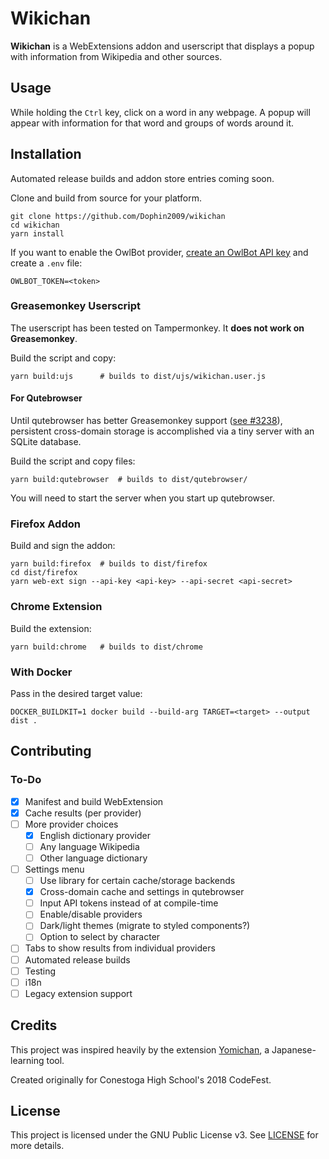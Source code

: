 # Wikichan

**Wikichan** is a WebExtensions addon and userscript that displays a popup with
information from Wikipedia and other sources.

## Usage

While holding the `Ctrl` key, click on a word in any webpage. A popup will
appear with information for that word and groups of words around it.

## Installation

Automated release builds and addon store entries coming soon.

Clone and build from source for your platform.

    git clone https://github.com/Dophin2009/wikichan
    cd wikichan
    yarn install

If you want to enable the OwlBot provider, [create an OwlBot API
key](https://owlbot.info/) and create a `.env` file:

    OWLBOT_TOKEN=<token>

### Greasemonkey Userscript

The userscript has been tested on Tampermonkey. It **does not work on
Greasemonkey**.

Build the script and copy:

    yarn build:ujs      # builds to dist/ujs/wikichan.user.js

#### For Qutebrowser

Until qutebrowser has better Greasemonkey support ([see
\#3238](https://github.com/qutebrowser/qutebrowser/issues/3238)), persistent
cross-domain storage is accomplished via a tiny server with an SQLite database.

Build the script and copy files:

    yarn build:qutebrowser  # builds to dist/qutebrowser/

You will need to start the server when you start up qutebrowser.

### Firefox Addon

Build and sign the addon:

    yarn build:firefox  # builds to dist/firefox
    cd dist/firefox
    yarn web-ext sign --api-key <api-key> --api-secret <api-secret>

### Chrome Extension

Build the extension:

    yarn build:chrome   # builds to dist/chrome

### With Docker

Pass in the desired target value:

    DOCKER_BUILDKIT=1 docker build --build-arg TARGET=<target> --output dist .

## Contributing

### To-Do

-   [x] Manifest and build WebExtension
-   [x] Cache results (per provider)
-   [ ] More provider choices
    -   [x] English dictionary provider
    -   [ ] Any language Wikipedia
    -   [ ] Other language dictionary
-   [ ] Settings menu
    -   [ ] Use library for certain cache/storage backends
    -   [x] Cross-domain cache and settings in qutebrowser
    -   [ ] Input API tokens instead of at compile-time
    -   [ ] Enable/disable providers
    -   [ ] Dark/light themes (migrate to styled components?)
    -   [ ] Option to select by character
-   [ ] Tabs to show results from individual providers
-   [ ] Automated release builds
-   [ ] Testing
-   [ ] i18n
-   [ ] Legacy extension support

## Credits

This project was inspired heavily by the extension
[Yomichan](https://foosoft.net/projects/yomichan), a Japanese-learning tool.

Created originally for Conestoga High School's 2018 CodeFest.

## License

This project is licensed under the GNU Public License v3. See [LICENSE](LICENSE)
for more details.
